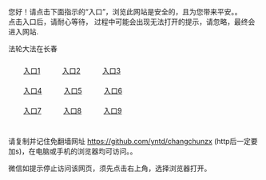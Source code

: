 您好！请点击下面指示的“入口”，浏览此网站是安全的，且为您带来平安。。 <br/>
点击入口后，请耐心等待， 过程中可能会出现无法打开的提示，请忽略，最终会进入网站. </br>

法轮大法在长春<br/>
<div style="padding:10px"><a style="margin:20px" target="_blank" href="https://d29fein31bz6h.cloudfront.net/2Qpsp?isulzzo" id="ccLink1" rel="nofollow">入口1</a> <a target="_blank" style="margin:20px" href="https://d9p31i34lxoij.cloudfront.net/2Qpsp?xcyggxmi" id="ccLink2" rel="nofollow">入口2</a> <a style="margin:20px" target="_blank" href="https://d1rtcv1dkv71dx.cloudfront.net/2Qpsp?aljzige" id="ccLink3" rel="nofollow">入口3</a></div>

<div style="padding:10px" ><a style="margin:20px" target="_blank" href="https://d29fein31bz6h.cloudfront.net/2Qpsp?isulzzo" id="ccLink4" rel="nofollow">入口4</a> <a style="margin:20px" href="https://d9p31i34lxoij.cloudfront.net/2Qpsp?xcyggxmi" target="_blank" id="ccLink5" rel="nofollow">入口5</a> <a style="margin:20px" href="https://d1rtcv1dkv71dx.cloudfront.net/2Qpsp?aljzige" target="_blank" id="ccLink6" rel="nofollow">入口6</a></div>

<div style="padding:10px"><a style="margin:20px" target="_blank" href="https://d29fein31bz6h.cloudfront.net/2Qpsp?isulzzo" id="ccLink7" rel="nofollow">入口7</a> <a style="margin:20px" href="https://d9p31i34lxoij.cloudfront.net/2Qpsp?xcyggxmi" target="_blank" id="ccLink8" rel="nofollow">入口8</a> <a style="margin:20px" target="_blank" href="https://d1rtcv1dkv71dx.cloudfront.net/2Qpsp?aljzige" id="ccLink9" rel="nofollow">入口9</a></div>

<br/>



请复制并记住免翻墙网址 https://github.com/yntd/changchunzx (http后一定要加s)，在电脑或手机的浏览器均可访问。。<br/>

微信如提示停止访问该网页，须先点击右上角，选择浏览器打开。
